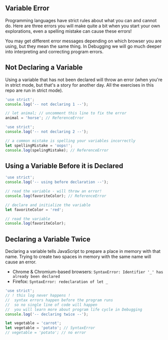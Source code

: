 ## Variable Error

Programming languages have strict rules about what you can and cannot do. Here are three
errors you will make quite a bit when you start your own explorations, even a spelling
mistake can cause these errors!

You may get different error messages depending on which browser you are using, but they
mean the same thing. In Debugging we will go much deeper into interpreting and correcting
program errors.

## Not Declaring a Variable

Using a variable that has not been declared will throw an error (when you're in strict
mode, but that's a story for another day. All the exercises in this repo are run in strict
mode).

```js
'use strict';
console.log('-- not declaring 1 --');

// let animal; // uncomment this line to fix the error
animal = 'horse'; // ReferenceError
```

```js
'use strict';
console.log('-- not declaring 2 --');

// a common mistake is spelling your variables incorrectly
let spellingMistake = 'oops!';
console.log(spelingMistake); // ReferenceError
```

## Using a Variable Before it is Declared

```js
'use strict';
console.log('-- using before declaration --');

// read the variable - will throw an error!
console.log(favoriteColor); // ReferenceError

// declare and initialize the variable
let favoriteColor = 'red';

// read the variable
console.log(favoriteColor);
```

## Declaring a Variable Twice

Declaring a variable tells JavaScript to prepare a place in memory with that name. Trying
to create two spaces in memory with the same name will cause an error.

- Chrome & Chromium-based browsers:
  `SyntaxError: Identifier '_' has already been declared`
- Firefox: `SyntaxError: redeclaration of let _`

```js
'use strict';
// ! this log never happens !
//  syntax errors happen before the program runs
//  so no single line of code will happen
//  you will learn more about program life cycle in Debugging
console.log('-- declaring twice --');

let vegetable = 'carrot';
let vegetable = 'potato'; // SyntaxError
// vegetable = 'potato'; // no error
```
